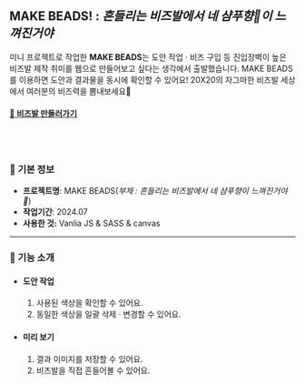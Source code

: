 ## MAKE BEADS! : *흔들리는 비즈발에서 네 샴푸향🧼이 느껴진거야*

미니 프로젝트로 작업한 **MAKE BEADS**는 도안 작업 · 비즈 구입 등 진입장벽이 높은 비즈발 제작 취미를 웹으로 만들어보고 싶다는 생각에서 출발했습니다. MAKE BEADS를 이용하면 도안과 결과물을 동시에 확인할 수 있어요! 20X20의 자그마한 비즈발 세상에서 여러분의 비즈력을 뽐내보세요💟

#### [💌 비즈발 만들러가기](http://)

<br>
<br>

### 🎈 기본 정보
- **프로젝트명**: MAKE BEADS(*부제 : 흔들리는 비즈발에서 네 샴푸향이 느껴진거야🎵*)
- **작업기간**: 2024.07
- **사용한 것:** Vanlia JS & SASS & canvas
---

### 🎁 기능 소개
- #### 도안 작업
  1. 사용된 색상을 확인할 수 있어요.
  2. 동일한 색상을 일괄 삭제 · 변경할 수 있어요.

- #### 미리 보기
  1. 결과 이미지를 저장할 수 있어요.
  2. 비즈발을 직접 흔들어볼 수 있어요.